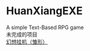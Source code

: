 # HuanXiangEXE
A simple Text-Based RPG game<br>
未完成的项目<br>
<a href="https://cold-code.github.io/Huan-Xiang/index.html" title="首页">幻想挂机（雏形）</a>
